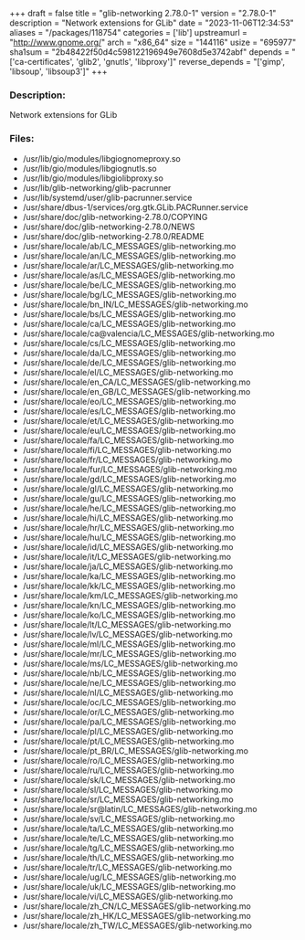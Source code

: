 +++
draft = false
title = "glib-networking 2.78.0-1"
version = "2.78.0-1"
description = "Network extensions for GLib"
date = "2023-11-06T12:34:53"
aliases = "/packages/118754"
categories = ['lib']
upstreamurl = "http://www.gnome.org/"
arch = "x86_64"
size = "144116"
usize = "695977"
sha1sum = "2b48422f50d4c598122196949e7608d5e3742abf"
depends = "['ca-certificates', 'glib2', 'gnutls', 'libproxy']"
reverse_depends = "['gimp', 'libsoup', 'libsoup3']"
+++
### Description: 
Network extensions for GLib

### Files: 
* /usr/lib/gio/modules/libgiognomeproxy.so
* /usr/lib/gio/modules/libgiognutls.so
* /usr/lib/gio/modules/libgiolibproxy.so
* /usr/lib/glib-networking/glib-pacrunner
* /usr/lib/systemd/user/glib-pacrunner.service
* /usr/share/dbus-1/services/org.gtk.GLib.PACRunner.service
* /usr/share/doc/glib-networking-2.78.0/COPYING
* /usr/share/doc/glib-networking-2.78.0/NEWS
* /usr/share/doc/glib-networking-2.78.0/README
* /usr/share/locale/ab/LC_MESSAGES/glib-networking.mo
* /usr/share/locale/an/LC_MESSAGES/glib-networking.mo
* /usr/share/locale/ar/LC_MESSAGES/glib-networking.mo
* /usr/share/locale/as/LC_MESSAGES/glib-networking.mo
* /usr/share/locale/be/LC_MESSAGES/glib-networking.mo
* /usr/share/locale/bg/LC_MESSAGES/glib-networking.mo
* /usr/share/locale/bn_IN/LC_MESSAGES/glib-networking.mo
* /usr/share/locale/bs/LC_MESSAGES/glib-networking.mo
* /usr/share/locale/ca/LC_MESSAGES/glib-networking.mo
* /usr/share/locale/ca@valencia/LC_MESSAGES/glib-networking.mo
* /usr/share/locale/cs/LC_MESSAGES/glib-networking.mo
* /usr/share/locale/da/LC_MESSAGES/glib-networking.mo
* /usr/share/locale/de/LC_MESSAGES/glib-networking.mo
* /usr/share/locale/el/LC_MESSAGES/glib-networking.mo
* /usr/share/locale/en_CA/LC_MESSAGES/glib-networking.mo
* /usr/share/locale/en_GB/LC_MESSAGES/glib-networking.mo
* /usr/share/locale/eo/LC_MESSAGES/glib-networking.mo
* /usr/share/locale/es/LC_MESSAGES/glib-networking.mo
* /usr/share/locale/et/LC_MESSAGES/glib-networking.mo
* /usr/share/locale/eu/LC_MESSAGES/glib-networking.mo
* /usr/share/locale/fa/LC_MESSAGES/glib-networking.mo
* /usr/share/locale/fi/LC_MESSAGES/glib-networking.mo
* /usr/share/locale/fr/LC_MESSAGES/glib-networking.mo
* /usr/share/locale/fur/LC_MESSAGES/glib-networking.mo
* /usr/share/locale/gd/LC_MESSAGES/glib-networking.mo
* /usr/share/locale/gl/LC_MESSAGES/glib-networking.mo
* /usr/share/locale/gu/LC_MESSAGES/glib-networking.mo
* /usr/share/locale/he/LC_MESSAGES/glib-networking.mo
* /usr/share/locale/hi/LC_MESSAGES/glib-networking.mo
* /usr/share/locale/hr/LC_MESSAGES/glib-networking.mo
* /usr/share/locale/hu/LC_MESSAGES/glib-networking.mo
* /usr/share/locale/id/LC_MESSAGES/glib-networking.mo
* /usr/share/locale/it/LC_MESSAGES/glib-networking.mo
* /usr/share/locale/ja/LC_MESSAGES/glib-networking.mo
* /usr/share/locale/ka/LC_MESSAGES/glib-networking.mo
* /usr/share/locale/kk/LC_MESSAGES/glib-networking.mo
* /usr/share/locale/km/LC_MESSAGES/glib-networking.mo
* /usr/share/locale/kn/LC_MESSAGES/glib-networking.mo
* /usr/share/locale/ko/LC_MESSAGES/glib-networking.mo
* /usr/share/locale/lt/LC_MESSAGES/glib-networking.mo
* /usr/share/locale/lv/LC_MESSAGES/glib-networking.mo
* /usr/share/locale/ml/LC_MESSAGES/glib-networking.mo
* /usr/share/locale/mr/LC_MESSAGES/glib-networking.mo
* /usr/share/locale/ms/LC_MESSAGES/glib-networking.mo
* /usr/share/locale/nb/LC_MESSAGES/glib-networking.mo
* /usr/share/locale/ne/LC_MESSAGES/glib-networking.mo
* /usr/share/locale/nl/LC_MESSAGES/glib-networking.mo
* /usr/share/locale/oc/LC_MESSAGES/glib-networking.mo
* /usr/share/locale/or/LC_MESSAGES/glib-networking.mo
* /usr/share/locale/pa/LC_MESSAGES/glib-networking.mo
* /usr/share/locale/pl/LC_MESSAGES/glib-networking.mo
* /usr/share/locale/pt/LC_MESSAGES/glib-networking.mo
* /usr/share/locale/pt_BR/LC_MESSAGES/glib-networking.mo
* /usr/share/locale/ro/LC_MESSAGES/glib-networking.mo
* /usr/share/locale/ru/LC_MESSAGES/glib-networking.mo
* /usr/share/locale/sk/LC_MESSAGES/glib-networking.mo
* /usr/share/locale/sl/LC_MESSAGES/glib-networking.mo
* /usr/share/locale/sr/LC_MESSAGES/glib-networking.mo
* /usr/share/locale/sr@latin/LC_MESSAGES/glib-networking.mo
* /usr/share/locale/sv/LC_MESSAGES/glib-networking.mo
* /usr/share/locale/ta/LC_MESSAGES/glib-networking.mo
* /usr/share/locale/te/LC_MESSAGES/glib-networking.mo
* /usr/share/locale/tg/LC_MESSAGES/glib-networking.mo
* /usr/share/locale/th/LC_MESSAGES/glib-networking.mo
* /usr/share/locale/tr/LC_MESSAGES/glib-networking.mo
* /usr/share/locale/ug/LC_MESSAGES/glib-networking.mo
* /usr/share/locale/uk/LC_MESSAGES/glib-networking.mo
* /usr/share/locale/vi/LC_MESSAGES/glib-networking.mo
* /usr/share/locale/zh_CN/LC_MESSAGES/glib-networking.mo
* /usr/share/locale/zh_HK/LC_MESSAGES/glib-networking.mo
* /usr/share/locale/zh_TW/LC_MESSAGES/glib-networking.mo
